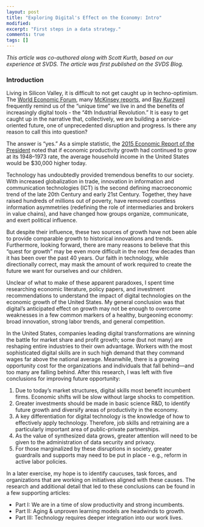 ```yaml
---
layout: post
title: "Exploring Digital's Effect on the Economy: Intro"
modified:
excerpt: "First steps in a data strategy."
comments: true
tags: []
---
```



*This article was co-authored along with Scott Kurth, based on our experience at SVDS. The article was first published on the SVDS Blog.*


### Introduction

Living in Silicon Valley, it is difficult to not get caught up in techno-optimism. The [World Economic Forum][0], many [McKinsey reports][1], and [Ray Kurzweil][2] frequently remind us of the “unique time” we live in and the benefits of increasingly digital tools - the “4th Industrial Revolution.” It is easy to get caught up in the narrative that, collectively, we are building a service-oriented future, one of unprecedented disruption and progress. Is there any reason to call this into question?

The answer is “yes.” As a simple statistic, the [2015 Economic Report of the President][3] noted that if economic productivity growth had continued to grow at its 1948–1973 rate, the average household income in the United States would be $30,000 higher today. 

Technology has undoubtedly provided tremendous benefits to our society. With increased globalization in trade, innovation in information and communication technologies (ICT) is the second defining macroeconomic trend of the late 20th Century and early 21st Century. Together, they have raised hundreds of millions out of poverty, have removed countless information asymmetries (redefining the role of intermediaries and brokers in value chains), and have changed how groups organize, communicate, and exert political influence.

But despite their influence, these two sources of growth have not been able to provide comparable growth to historical innovations and trends. Furthermore, looking forward, there are many reasons to believe that this “quest for growth” may be even more difficult in the next few decades than it has been over the past 40 years. Our faith in technology, while directionally correct, may mask the amount of work required to create the future we want for ourselves and our children. 

Unclear of what to make of these apparent paradoxes, I spent time researching economic literature, policy papers, and investment recommendations to understand the impact of digital technologies on the economic growth of the United States. My general conclusion was that digital’s anticipated effect on growth may not be enough to overcome weaknesses in a few common markers of a healthy, burgeoning economy: broad innovation, strong labor trends, and general competition. 

In the United States, companies leading digital transformations are winning the battle for market share and profit growth; some (but not many) are reshaping entire industries to their own advantage. Workers with the most sophisticated digital skills are in such high demand that they command wages far above the national average. Meanwhile, there is a growing opportunity cost for the organizations and individuals that fall behind—and too many are falling behind.  After this research, I was left with five conclusions for improving future opportunity:

1. Due to today’s market structures, digital skills most benefit incumbent firms. Economic shifts will be slow without large shocks to competition.
2. Greater investments should be made in basic science R&D, to identify future growth and diversify areas of productivity in the economy.
3. A key differentiation for digital technology is the knowledge of how to effectively apply technology. Therefore, job skills and retraining are a particularly important area of public-private partnerships.
4. As the value of synthesized data grows, greater attention will need to be given to the administration of data security and privacy.
5. For those marginalized by these disruptions in society, greater guardrails and supports may need to be put in place - e.g., reform in active labor policies.

In a later exercise, my hope is to identify caucuses, task forces, and organizations that are working on initiatives aligned with these causes. The research and additional detail that led to these conclusions can be found in a few supporting articles:

* Part I: We are in a time of slow productivity and strong incumbents.
* Part II: Aging & unproven learning models are headwinds to growth.
* Part III: Technology requires deeper integration into our work lives. 

[0]: http://reports.weforum.org/digital-transformation-of-industries/
[1]: http://www.mckinsey.com/industries/high-tech/our-insights/digital-america-a-tale-of-the-haves-and-have-mores
[2]: http://www.kurzweilai.net/ray-kurzweil-biography
[3]: https://www.whitehouse.gov/sites/default/files/docs/cea_2015_erp.pdf